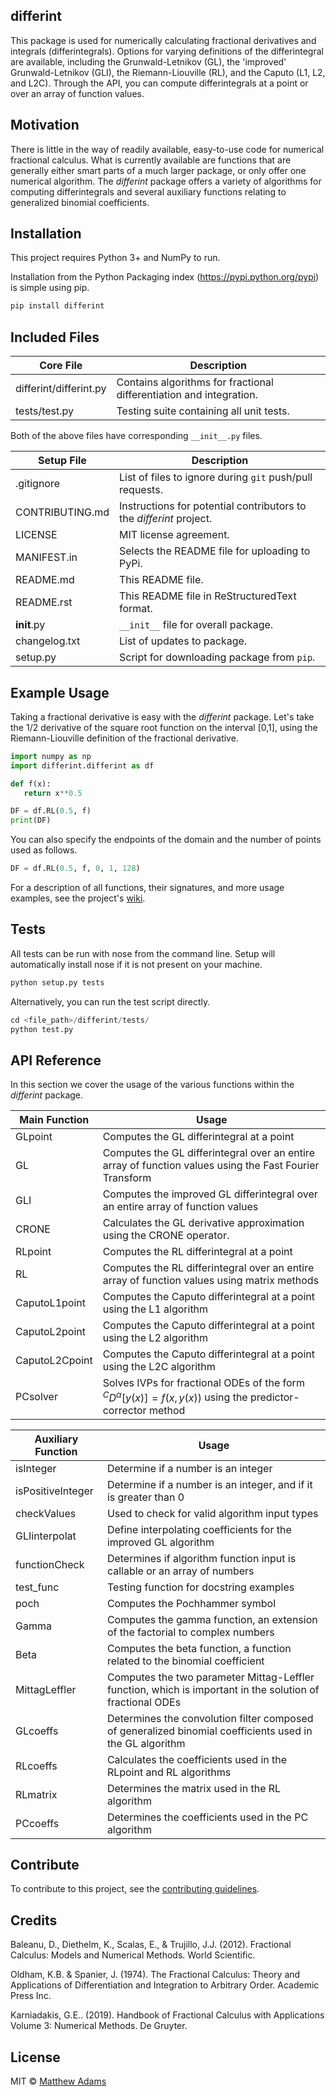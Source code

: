 ## differint
This package is used for numerically calculating fractional derivatives and integrals (differintegrals). Options for varying definitions of the differintegral are available, including the Grunwald-Letnikov (GL), the 'improved' Grunwald-Letnikov (GLI), the Riemann-Liouville (RL), and the Caputo (L1, L2, and L2C). Through the API, you can compute differintegrals at a point or over an array of function values.

## Motivation
There is little in the way of readily available, easy-to-use code for numerical fractional calculus. What is currently available are functions that are generally either smart parts of a much larger package, or only offer one numerical algorithm. The *differint* package offers a variety of algorithms for computing differintegrals and several auxiliary functions relating to generalized binomial coefficients.

## Installation
This project requires Python 3+ and NumPy to run.

Installation from the Python Packaging index (https://pypi.python.org/pypi) is simple using pip.

```python
pip install differint
```

## Included Files
Core File | Description
--------- | -----------
differint/differint.py | Contains algorithms for fractional differentiation and integration.
tests/test.py | Testing suite containing all unit tests.

Both of the above files have corresponding `__init__.py` files.

Setup File | Description
---------- | -----------
.gitignore | List of files to ignore during `git` push/pull requests.
CONTRIBUTING.md | Instructions for potential contributors to the *differint* project.
LICENSE | MIT license agreement.
MANIFEST.in | Selects the README file for uploading to PyPi.
README.md | This README file.
README.rst | This README file in ReStructuredText format.
__init__.py | `__init__` file for overall package.
changelog.txt | List of updates to package.
setup.py | Script for downloading package from `pip`.

## Example Usage
Taking a fractional derivative is easy with the *differint* package. Let's take the 1/2 derivative of the square root function on the interval [0,1], using the Riemann-Liouville definition of the fractional derivative.

```python
import numpy as np
import differint.differint as df

def f(x):
   return x**0.5

DF = df.RL(0.5, f)
print(DF)
```

You can also specify the endpoints of the domain and the number of points used as follows.

```python
DF = df.RL(0.5, f, 0, 1, 128)
```

For a description of all functions, their signatures, and more usage examples, see the project's [wiki](https://github.com/differint/differint/wiki).

## Tests
All tests can be run with nose from the command line. Setup will automatically install nose if it is not present on your machine.

```python
python setup.py tests
```

Alternatively, you can run the test script directly.

```python
cd <file_path>/differint/tests/
python test.py
```

## API Reference
In this section we cover the usage of the various functions within the *differint* package.

Main Function | Usage
------------- | -----
GLpoint | Computes the GL differintegral at a point
GL | Computes the GL differintegral over an entire array of function values using the Fast Fourier Transform
GLI | Computes the improved GL differintegral over an entire array of function values
CRONE | Calculates the GL derivative approximation using the CRONE operator.
RLpoint | Computes the RL differintegral at a point
RL | Computes the RL differintegral over an entire array of function values using matrix methods
CaputoL1point | Computes the Caputo differintegral at a point using the L1 algorithm
CaputoL2point | Computes the Caputo differintegral at a point using the L2 algorithm
CaputoL2Cpoint | Computes the Caputo differintegral at a point using the L2C algorithm
PCsolver | Solves IVPs for fractional ODEs of the form ${}^CD^\alpha[y(x)]=f(x,y(x))$ using the predictor-corrector method

Auxiliary Function | Usage
------------------ | -----
isInteger | Determine if a number is an integer
isPositiveInteger | Determine if a number is an integer, and if it is greater than 0
checkValues | Used to check for valid algorithm input types
GLIinterpolat | Define interpolating coefficients for the improved GL algorithm
functionCheck | Determines if algorithm function input is callable or an array of numbers
test_func | Testing function for docstring examples
poch | Computes the Pochhammer symbol
Gamma | Computes the gamma function, an extension of the factorial to complex numbers
Beta | Computes the beta function, a function related to the binomial coefficient
MittagLeffler | Computes the two parameter Mittag-Leffler function, which is important in the solution of fractional ODEs
GLcoeffs | Determines the convolution filter composed of generalized binomial coefficients used in the GL algorithm
RLcoeffs | Calculates the coefficients used in the RLpoint and RL algorithms
RLmatrix | Determines the matrix used in the RL algorithm
PCcoeffs | Determines the coefficients used in the PC algorithm

## Contribute
To contribute to this project, see the [contributing guidelines](https://github.com/snimpids/differint/blob/master/CONTRIBUTING.md).

## Credits
Baleanu, D., Diethelm, K., Scalas, E., & Trujillo, J.J. (2012). Fractional Calculus: Models and Numerical Methods. World Scientific.

Oldham, K.B. & Spanier, J. (1974). The Fractional Calculus: Theory and Applications of Differentiation and Integration to Arbitrary Order. Academic Press Inc. 

Karniadakis, G.E.. (2019). Handbook of Fractional Calculus with Applications Volume 3: Numerical Methods. De Gruyter.

## License

MIT © [Matthew Adams](2018)
